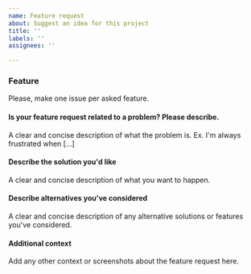 ```yaml
---
name: Feature request
about: Suggest an idea for this project
title: ''
labels: ''
assignees: ''

---
```


### Feature 

Please, make one issue per asked feature. 

#### Is your feature request related to a problem? Please describe.
A clear and concise description of what the problem is. Ex. I'm always frustrated when [...]

#### Describe the solution you'd like
A clear and concise description of what you want to happen.

#### Describe alternatives you've considered
A clear and concise description of any alternative solutions or features you've considered.

#### Additional context
Add any other context or screenshots about the feature request here.
